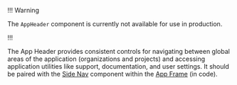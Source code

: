 !!! Warning

The `AppHeader` component is currently not available for use in production.

!!!

The App Header provides consistent controls for navigating between global areas of the application (organizations and projects) and accessing application utilities like support, documentation, and user settings. It should be paired with the [Side Nav](/components/side-nave) component within the [App Frame](/layouts/app-frame) (in code).
